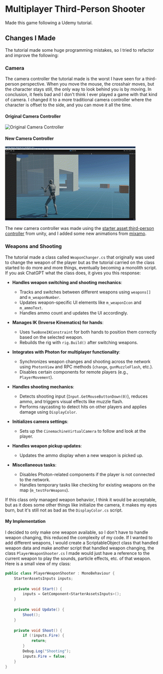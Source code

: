 # Multiplayer Third-Person Shooter

Made this game following a Udemy tutorial.

## Changes I Made

The tutorial made some huge programming mistakes, so I tried to refactor and improve the following:

### Camera

The camera controller the tutorial made is the worst I have seen for a third-person perspective. When you move the
mouse, the crosshair moves, but the character stays still, the only way to look behind you is by moving. In
conclusion, it feels bad and I don't think I ever played a game with that kind of camera. I changed it to a more 
traditional camera controller where the character is offset to the side, and you can move it all the time.

#### Original Camera Controller
![Original Camera Controller](Readme%20Extras/OriginalCameraController.gif)


#### New Camera Controller
![New Camera Controller](Readme%20Extras/NewCameraMovement.gif)

The new camera controller was made using the [starter asset third-person controller](https://assetstore.unity.com/packages/essentials/starter-assets-thirdperson-updates-in-new-charactercontroller-pa-196526)
from unity, and I added some new animations from [mixamo](https://www.mixamo.com/#/).

### Weapons and Shooting
The tutorial made a class called `WeaponChanger.cs` that originally was used to change the weapon of the player
but as the tutorial carried on the class started to do more and more things, eventually becoming a monolith script.
If you ask ChatGPT what the class does, it gives you this response:

- **Handles weapon switching and shooting mechanics**:
    - Tracks and switches between different weapons using `weapons[]` and `m_weaponNumber`.
    - Updates weapon-specific UI elements like `m_weaponIcon` and `m_ammoText`.
    - Handles ammo count and updates the UI accordingly.

- **Manages IK (Inverse Kinematics) for hands**:
    - Uses `TwoBoneIKConstraint` for both hands to position them correctly based on the selected weapon.
    - Rebuilds the rig with `rig.Build()` after switching weapons.

- **Integrates with Photon for multiplayer functionality**:
    - Synchronizes weapon changes and shooting across the network using `PhotonView` and RPC methods (`change`, 
    `gunMuzzleFlash`, etc.).
    - Disables certain components for remote players (e.g., `PlayerMovement`).

- **Handles shooting mechanics**:
    - Detects shooting input (`Input.GetMouseButtonDown(0)`), reduces ammo, and triggers visual 
    effects like muzzle flash.
    - Performs raycasting to detect hits on other players and applies damage using `DisplayColor`.

- **Initializes camera settings**:
    - Sets up the `CinemachineVirtualCamera` to follow and look at the player.

- **Handles weapon pickup updates**:
    - Updates the ammo display when a new weapon is picked up.

- **Miscellaneous tasks**:
    - Disables Photon-related components if the player is not connected to the network.
    - Handles temporary tasks like checking for existing weapons on the map (`m_testForWeapons`).

If this class only managed weapon behavior, I think it would be acceptable, but as it does some other things like 
initialize the camera, it makes my eyes burn, but it's still not as bad as the `DisplayColor.cs` script. 

#### My Implementation
I decided to only make one weapon available, so I don't have to handle weapon changing, this reduced the complexity
of my code. If I wanted to add different weapons, I would create a ScriptableObject class that handled weapon
data and make another script that handled weapon changing, the class `PlayerWeaponShooter.cs` I made would just
have a reference to the current weapon to play the sounds, particle effects, etc. of that weapon. Here is a small
view of my class:

```csharp
public class PlayerWeaponShooter : MonoBehaviour {
    StarterAssetsInputs inputs;

    private void Start() {
        inputs = GetComponent<StarterAssetsInputs>();
    }

    private void Update() {
        Shoot();
    }

    private void Shoot() {
        if (!inputs.Fire) {
            return;
        }
        Debug.Log("Shooting");
        inputs.Fire = false;
    }
}
```